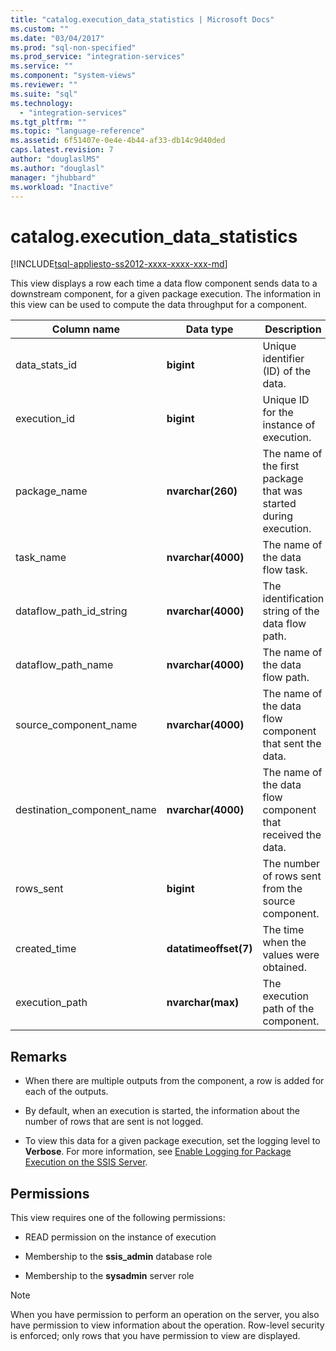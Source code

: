 ```yaml
---
title: "catalog.execution_data_statistics | Microsoft Docs"
ms.custom: ""
ms.date: "03/04/2017"
ms.prod: "sql-non-specified"
ms.prod_service: "integration-services"
ms.service: ""
ms.component: "system-views"
ms.reviewer: ""
ms.suite: "sql"
ms.technology: 
  - "integration-services"
ms.tgt_pltfrm: ""
ms.topic: "language-reference"
ms.assetid: 6f51407e-0e4e-4b44-af33-db14c9d40ded
caps.latest.revision: 7
author: "douglaslMS"
ms.author: "douglasl"
manager: "jhubbard"
ms.workload: "Inactive"
---
```

# catalog.execution_data_statistics
[!INCLUDE[tsql-appliesto-ss2012-xxxx-xxxx-xxx-md](../../includes/tsql-appliesto-ss2012-xxxx-xxxx-xxx-md.md)]

  This view displays a row each time a data flow component sends data to a downstream component, for a given package execution. The information in this view can be used to compute the data throughput for a component.  
  
|Column name|Data type|Description|  
|-----------------|---------------|-----------------|  
|data_stats_id|**bigint**|Unique identifier (ID) of the data.|  
|execution_id|**bigint**|Unique ID for the instance of execution.|  
|package_name|**nvarchar(260)**|The name of the first package that was started during execution.|  
|task_name|**nvarchar(4000)**|The name of the data flow task.|  
|dataflow_path_id_string|**nvarchar(4000)**|The identification string of the data flow path.|  
|dataflow_path_name|**nvarchar(4000)**|The name of the data flow path.|  
|source_component_name|**nvarchar(4000)**|The name of the data flow component that sent the data.|  
|destination_component_name|**nvarchar(4000)**|The name of the data flow component that received the data.|  
|rows_sent|**bigint**|The number of rows sent from the source component.|  
|created_time|**datatimeoffset(7)**|The time when the values were obtained.|  
|execution_path|**nvarchar(max)**|The execution path of the component.|  
  
## Remarks  
  
-   When there are multiple outputs from the component, a row is added for each of the outputs.  
  
-   By default, when an execution is started, the information about the number of rows that are sent is not logged.  
  
-   To view this data for a given package execution, set the logging level to **Verbose**. For more information, see [Enable Logging for Package Execution on the SSIS Server](../../integration-services/performance/integration-services-ssis-logging.md#server_logging).  
  
## Permissions  
 This view requires one of the following permissions:  
  
-   READ permission on the instance of execution  
  
-   Membership to the **ssis_admin** database role  
  
-   Membership to the **sysadmin** server role  
  
> [!NOTE]  
>  When you have permission to perform an operation on the server, you also have permission to view information about the operation. Row-level security is enforced; only rows that you have permission to view are displayed.  
  
  
